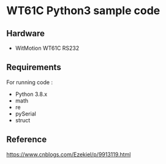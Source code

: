 # WT61C Python3 sample code

## Hardware

* WitMotion WT61C RS232

## Requirements

For running code :
* Python 3.8.x
* math
* re
* pySerial
* struct

## Reference

 https://www.cnblogs.com/Ezekiel/p/9913119.html

